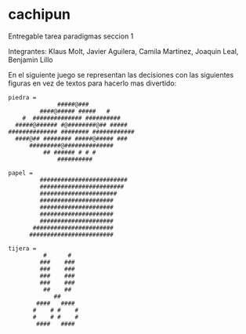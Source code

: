 # cachipun
Entregable tarea paradigmas seccion 1

Integrantes:
Klaus Molt,
Javier Aguilera,
Camila Martinez,
Joaquin Leal,
Benjamin Lillo

En el siguiente juego se representan las decisiones con las siguientes figuras en vez de textos para hacerlo mas divertido:

    piedra = 
                  #####@###
             ####@##### #####   #
        #  ############## ##########
      #####@###### #@########@## #####
    ############## ######## ############
      ####@## ######## #####@##### ###
          #########@##############
              ## ###### # # #
                  ##########
                
    papel = 
             #########################
             ########################
             ######################
             #####################
             #####################
             #####################
             #####################
           #######################
          ########################
                                
    tijera = 
              #      #
             ###    ###
             ###    ### 
             ###    ###
             ###    ###
              ##    ##
                 ##   
            ####   ####
           #    # #    #
           #    # #    #
            ####   ####
                

